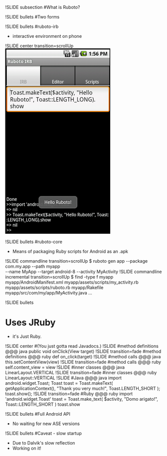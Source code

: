 

!SLIDE subsection
#What is Ruboto?


!SLIDE bullets
#Two forms

!SLIDE bullets
#ruboto-irb
* interactive environment on phone

!SLIDE center transition=scrollUp
![](ruboto_irb.png)

!SLIDE bullets
#ruboto-core
* Means of packaging Ruby scripts for Android as an .apk

!SLIDE commandline transition=scrollUp
    $ ruboto gen app --package com.my.app --path myapp \
    --name MyApp --target android-8 --activity MyActivity
!SLIDE commandline incremental transition=scrollUp
    $ find -type f myapp
    myapp/AndroidManifest.xml
    myapp/assets/scripts/my_activity.rb
    myapp/assets/scripts/ruboto.rb
    myapp/Rakefile
    myapp/src/com/my/app/MyActivity.java
    ...

!SLIDE bullets
# Uses JRuby
* it's Just Ruby.

!SLIDE center
#(You just gotta read Javadocs.)
!SLIDE
#method definitions
    @@@ java
    public void onClick(View target)
!SLIDE transition=fade
#method definitions
    @@@ ruby
    def on_click(target)
!SLIDE
#method calls
    @@@ java
    this.setContentView(view)
!SLIDE transition=fade
#method calls
    @@@ ruby
    self.content_view = view
!SLIDE
#inner classes
    @@@ java
    LinearLayout.VERTICAL
!SLIDE transition=fade
#inner classes
    @@@ ruby
    LinearLayout::VERTICAL
!SLIDE
#Java
    @@@ java
    import android.widget.Toast;
    Toast toast = Toast.makeText(
        getApplicationContext(),
        "Thank you very much!",
        Toast.LENGTH_SHORT
    );
    toast.show();
!SLIDE transition=fade
#Ruby
    @@@ ruby
    import 'android.widget.Toast'
    toast = Toast.make_text(
        $activity,
        "Domo arigato!",
        Toast::LENGTH_SHORT
    )
    toast.show

!SLIDE bullets
#Full Android API
* No waiting for new ASE versions

!SLIDE bullets
#Caveat - slow startup
* Due to Dalvik's slow reflection
* Working on it!
